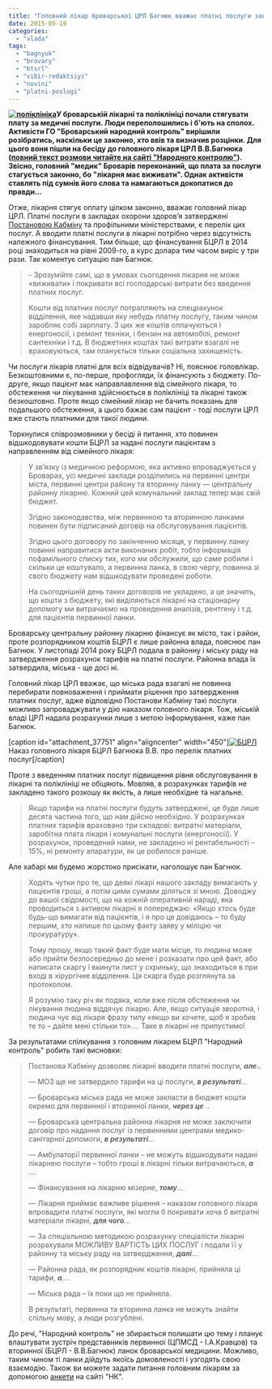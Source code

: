 ```yaml
---
title: "Головний лікар броварської ЦРЛ Багнюк вважає платні послуги законними"
date: 2015-05-19
categories: 
  - "vlada"
tags: 
  - "bagnyuk"
  - "brovary"
  - "btsrl"
  - "vibir-redaktsiyi"
  - "novini"
  - "platni-poslugi"
---
```


**[![поліклініка](https://mpz.brovary.org/wp-content/uploads/2015/04/polik.jpg)](https://mpz.brovary.org/wp-content/uploads/2015/04/polik.jpg)У броварській лікарні та поліклініці почали стягувати плату за медичні послуги. Люди переполошились і б'ють на сполох. Активісти ГО "Броварський народний контроль" вирішили розібратись, наскільки це законно, хто ввів та визначив розцінки. Для цього вони пішли на бесіду до головного лікаря ЦРЛ В.В.Багнюка ([повний текст розмови читайте на сайті "Народного контролю"](http://nk.mybrovary.com/golovniy-likar-brovarskoyi-tsentralnoyi-rayonnoyi-likarni-pro-platni-poslugi/)). Звісно, головний "медик" Броварів переконаний, що плата за послуги стагується законно, бо "лікарня має виживати". Однак активісти ставлять під сумнів його слова та намагаються докопатися до правди...**

Отже, лікарня стягує оплату цілком законно, вважає головний лікар ЦРЛ. Платні послуги в закладах охорони здоров’я затверджені [Постановою Кабміну](http://zakon2.rada.gov.ua/laws/show/1138-96-%D0%BF) та профільними міністерствами, є перелік цих послуг. А вводити платні послуги в лікарні потрібно через відсутність належного фінансування. Тим більше, що фінансування БЦРЛ в 2014 році знаходиться на рівні 2009-го, а курс долара тим часом виріс у три рази. Так коментує ситуацію пан Багнюк.

> \- Зрозумійте самі, що в умовах сьогодення лікарня не може «виживати» і покривати всі господарські витрати без введення платних послуг.
> 
> Кошти від платних послуг потрапляють на спецрахунок відділення, яке надавши яку небудь платну послугу, таким чином заробляє собі зарплату. З цих же коштів оплачуються і енергоносії, і ремонт техніки, і бензин на автомобілі, ремонт сантехніки і т.д. В бюджетних коштах такі витрати взагалі не враховуються, там планується тільки соціальна захищеність.

Чи послуги лікарів платні для всіх відвідувачів? Ні, пояснює головлікар. Безкоштовними є, по-перше, профогляди, їх фінансують з бюджету. По-друге, якщо пацієнт має направлавлення від сімейного лікаря, то обстеження чи лікування здійснюється в поліклініці та лікарні також безкоштовно. Проте якщо сімейний лікар не бачить показань для подальшого обстеження, а цього бажає сам пацієнт - тоді послуги ЦРЛ вже стають платними для такої людини.

Торкнулися співрозмовники у бесіді й питання, хто повинен відшкодовувати кошти БЦРЛ за надані послуги пацієнтам з направленням від сімейного лікаря:

> У зв’язку із медичною реформою, яка активно впроваджується у Броварах, усі медичні заклади розділились на первинні центри міста, первинні центри району та вторинну ланку — центральну районну лікарню. Кожний цей комунальний заклад тепер має свій бюджет.
> 
> Згідно законодавства, між первинною та вторинною ланками повинен бути підписаний договір на обслуговування пацієнтів.
> 
> Згідно цього договору по закінченню місяця, у первинну ланку повинні направитися акти виконаних робіт, тобто інформація пофамільного списку тих, кого ми обслужили, що саме робили і скільки це коштувало, а первинна ланка, в свою чергу, повинна зі свого бюджету нам відшкодувати проведені роботи.
> 
> На сьогоднішній день таких договорів не укладено, а це значить, що кошти з бюджету, які виділяються лікарні на стаціонарну допомогу ми витрачаємо на проведення аналізів, рентгену і т.д. для пацієнтів первинної ланки.

Броварську центральну районну лікарню фінансує як місто, так і район, проте розпорядником коштів БЦРЛ є лише районна влада, пояснює пан Багнюк. У листопаді 2014 року БЦРЛ подала в районну і міську раду на затвердження розрахунок тарифів на платні послуги. Районна влада їх затвердила, міська - ще досі ні.

Головний лікар ЦРЛ вважає, що міська рада взагалі не повинна перебирати повноваження і приймати рішення про затвердження платних послуг, адже відповідно Постанови Кабміну такі послуги можливо запроваджувати у дію наказом головного лікаря. Тож, міській владі ЦРЛ надала розрахунки лише з метою інформування, каже пан Багнюк.

\[caption id="attachment\_37751" align="aligncenter" width="450"\][![БЦРЛ](https://mpz.brovary.org/wp-content/uploads/2015/05/11075817_834733646562537_2064536352_n.jpg)](https://mpz.brovary.org/wp-content/uploads/2015/05/11075817_834733646562537_2064536352_n.jpg) Наказ головного лікаря БЦРЛ Багнюка В.В. про перелік платних послуг\[/caption\]

Проте з введенням платних послуг підвищення рівня обслуговування в лікарні та поліклініці не обіцяють. Мовляв, в розрахунках тарифів не закладено такого розкошу як якість, а лише необхідне та нагальне.

> Якщо тарифи на платні послуги будуть затверджені, це буде лише десята частина того, що нам дійсно необхідно. У розрахунках платних тарифів враховано три складові: витратні матеріали, заробітна плата лікаря і комунальні послуги (енергоносії). У розрахунок, проведений нами, не закладено ні рентабельності – 15%, ні ремонту апаратури, як це робилося раніше.

Але хабарі ми будемо жорстоко присікати, наголошує пан Багнюк.

> Ходять чутки про те, що деякі лікарі нашого закладу вимагають у пацієнтів гроші, а потім цими сумами діляться зі мною. Доводжу до вашої свідомості, що на кожній оперативній нараді, яка проводиться з активом лікарні я попереджаю: «Якщо хтось буде будь-що вимагати від пацієнтів, і я про це довідаюсь – то буду першим, хто напише по цьому факту заяву у міліцію чи прокуратуру».
> 
> Тому прошу, якщо такий факт буде мати місце, то людина може або прийти безпосередньо до мене і розказати про цей факт, або написати скаргу і вкинути лист у скриньку, що знаходиться в при вході в хірургічне відділення. Ця скарга буде розглянута за протоколом.
> 
> Я розумію таку річ як подяка, коли вже після обстеження чи лікування людина віддячує лікарю. Але, якщо ситуація зворотна, і людина чує від лікаря фразу типу «якщо ви хочете, щоб я зробив те то – дайте мені стільки то»…. Таке в лікарні не припустимо!

За результатами спілкування з головним лікарем БЦРЛ "Народний контроль" робить такі висновки:

> Постанова Кабміну дозволяє лікарні вводити платні послуги, **_але_.**.
> 
> — МОЗ ще не затвердило тарифи на ці послуги, _**в результаті**_…
> 
> — Броварська міська рада не може закласти в бюджет кошти окремо для первинної і вторинної ланки, **_через це_** ..
> 
> — Броварська центральна районна лікарня не може заключити договір про надання послуг із первинними центрами медико-санітарної допомоги, _**в результаті**_…
> 
> — Амбулаторії первинної ланки – не можуть відшкодувати надані лікарнею послуги – тобто гроші в лікарні тільки витрачаються, _**а**_ ….
> 
> — Фінансування на лікарню мізерне, _**тому**_…
> 
> — Лікарня приймає важливе рішення – наказом головного лікаря впровадити платні послуги, які могли б покривати хоча б витратні матеріали лікарні, _**для чого**_…
> 
> — За спеціальною методикою розрахунку спеціалісти лікарні розрахували МОЖЛИВУ ВАРТІСТЬ ЦИХ ПОСЛУГ і подали її у районну та міську раду на затвердження, _**далі**_…
> 
> — Районна рада, як розпорядник коштів лікарні, прийняла ці тарифи, _**а**_…
> 
> — Міська рада – їх поки що не прийняла.
> 
> В результаті, первинна та вторинна ланка не можуть знайти спільну мову, а люди розгублені.

До речі, "Народний контроль" не збирається полишати цю тему і планує влаштувати зустріч представників первинної (ЦПМСД - І.А.Кравцов) та вторинної (БЦРЛ - В.В.Багнюк) ланок броварської медицини. Можливо, таким чином ті ланки дійдуть якоїсь домовленості і узгодять свою взаємодію. Також ви можете задати питання головним лікарям за допомогою [анкети](http://nk.mybrovary.com/anketuvannya-shhodo-yakosti-medichnogo-obslugovuvannya-v-m-brovari/) на сайті "НК".
